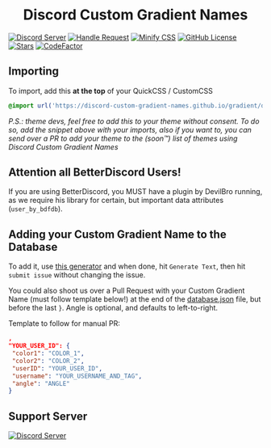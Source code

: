 <h1 align=center>Discord Custom Gradient Names</h1> 

[![Discord Server](https://discordapp.com/api/guilds/754130139415183401/widget.png?style=shield)](https://discord.gg/Cka4prH)
[![Handle Request](https://github.com/Discord-Custom-Gradient-Names/gradient/workflows/Handle%20Request/badge.svg?event=issues)](https://github.com/Discord-Custom-Gradient-Names/gradient/actions?query=workflow%3A%22Handle+Request%22)
[![Minify CSS](https://github.com/Discord-Custom-Gradient-Names/gradient/workflows/Minify%20CSS/badge.svg?event=push)](https://github.com/Discord-Custom-Gradient-Names/gradient/actions?query=workflow%3A%22Minify+CSS%22)
[![GitHub License](https://img.shields.io/github/license/Discord-Custom-Gradient-Names/gradient.svg)](https://github.com/Discord-Custom-Gradient-Names/gradient/blob/master/LICENSE)
[![Stars](https://img.shields.io/github/stars/Discord-Custom-Gradient-Names/gradient.svg)](https://www.youtube.com/watch?v=dQw4w9WgXcQ)
[![CodeFactor](https://www.codefactor.io/repository/github/discord-custom-gradient-names/gradient/badge)](https://www.codefactor.io/repository/github/discord-custom-gradient-names/gradient)

## Importing
To import, add this **at the top** of your QuickCSS / CustomCSS
```css
@import url('https://discord-custom-gradient-names.github.io/gradient/dist/main.min.css');
```

*P.S.: theme devs, feel free to add this to your theme without consent. To do so, add the snippet above with your imports, also if you want to, you can send over a PR to add your theme to the (soon™) list of themes using Discord Custom Gradient Names*


## Attention all BetterDiscord Users!
If you are using BetterDiscord, you MUST have a plugin by DevilBro running, as we require his library for certain, but important data attributes (`user_by_bdfdb`).

## Adding your Custom Gradient Name to the Database
To add it, use [this generator](https://discord-custom-gradient-names.github.io/gradient/app/) and when done, hit `Generate Text`, then hit ``submit issue`` without changing the issue.

You could also shoot us over a Pull Request with your Custom Gradient Name (must follow template below!) at the end of the [database.json](https://github.com/Discord-Custom-Gradient-Names/gradient/database.json) file, but before the last `}`. Angle is optional, and defaults to left-to-right.

Template to follow for manual PR: 
```json
,
"YOUR_USER_ID": {
 "color1": "COLOR_1",
 "color2": "COLOR_2",
 "userID": "YOUR_USER_ID",
 "username": "YOUR_USERNAME_AND_TAG",
 "angle": "ANGLE"
}
```

## Support Server
[![Discord Server](https://discordapp.com/api/guilds/754130139415183401/widget.png?style=banner2)](https://discord.gg/Cka4prH)
